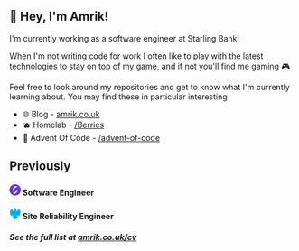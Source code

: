 ## 👋 Hey, I'm Amrik!

I'm currently working as a software engineer at Starling Bank!

When I'm not writing code for work I often like to play with the latest technologies to stay on top of my game, and if not you'll find me gaming 🎮

Feel free to look around my repositories and get to know what I'm currently learning about. You may find these in particular interesting

- 🌐 Blog - [amrik.co.uk](https://amrik.co.uk)
- 🫐 Homelab - [/Berries](https://github.com/AmrikSD/Berries)
- 🎅 Advent Of Code - [/advent-of-code](https://github.com/AmrikSD/advent-of-code)

## Previously

#### <a href="https://starlingbank.com"><img height=20 src="./logos/starling.svg"></a> <span>Software Engineer</span><br/>
#### <a href="https://home.barclays"><img height=20 src="./logos/barclays.svg"></a> <span>Site Reliability Engineer</span><br/>

##### See the full list at [amrik.co.uk/cv](https://amrik.co.uk/cv)